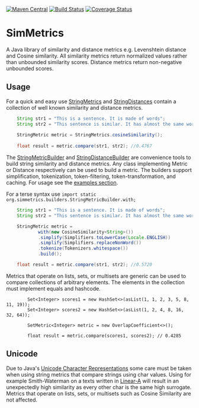 [![Maven Central](https://maven-badges.herokuapp.com/maven-central/com.github.mpkorstanje/simmetrics/badge.svg)](https://maven-badges.herokuapp.com/maven-central/com.github.mpkorstanje/simmetrics-core)
[![Build Status](https://travis-ci.org/mpkorstanje/simmetrics.svg)](https://travis-ci.org/mpkorstanje/simmetrics)
[![Coverage Status](https://coveralls.io/repos/mpkorstanje/simmetrics/badge.svg?branch=develop&service=github)](https://coveralls.io/github/mpkorstanje/simmetrics?branch=develop)

SimMetrics 
==========
A Java library of similarity and distance metrics e.g. Levenshtein distance and Cosine similarity. All similarity metrics return normalized values rather than unbounded similarity scores. Distance metrics return non-negative unbounded scores.

## Usage ##

For a quick and easy use [StringMetrics](./simmetrics-core/src/main/java/org/simmetrics/metrics/StringMetrics.java) and [StringDistances](./simmetrics-core/src/main/java/org/simmetrics/metrics/StringDistances.java) contain a collection of well known similarity and distance metrics.

```java
	String str1 = "This is a sentence. It is made of words";
	String str2 = "This sentence is similar. It has almost the same words";
	
	StringMetric metric = StringMetrics.cosineSimilarity();
	
	float result = metric.compare(str1, str2); //0.4767
```

The [StringMetricBuilder](./simmetrics-core/src/main/java/org/simmetrics/builders/StringMetricBuilder.java) and [StringDistanceBuilder](./simmetrics-core/src/main/java/org/simmetrics/builders/StringDistanceBuilder.java) are convenience tools to build string similarity and distance metrics. Any class implementing Metric or Distance respectively can be used to build a metric. The builders support simplification, tokenization, token-filtering, token-transformation, and caching.
For usage see the [examples section](./simmetrics-example/src/main/java/org/simmetrics/example/).

For a terse syntax use `import static org.simmetrics.builders.StringMetricBuilder.with;`

```java
	String str1 = "This is a sentence. It is made of words";
	String str2 = "This sentence is similar. It has almost the same words";

	StringMetric metric =
			with(new CosineSimilarity<String>())
			.simplify(Simplifiers.toLowerCase(Locale.ENGLISH))
			.simplify(Simplifiers.replaceNonWord())
			.tokenize(Tokenizers.whitespace())
			.build();

	float result = metric.compare(str1, str2); //0.5720
```

Metrics that operate on lists, sets, or multisets are generic can be used to compare collections of arbitrary elements. The elements in the collection must implement equals and hashcode.

```
		Set<Integer> scores1 = new HashSet<>(asList(1, 1, 2, 3, 5, 8, 11, 19));
		Set<Integer> scores2 = new HashSet<>(asList(1, 2, 4, 8, 16, 32, 64));

		SetMetric<Integer> metric = new OverlapCoefficient<>();

		float result = metric.compare(scores1, scores2); // 0.4285
```

## Unicode ##

Due to Java's [Unicode Character Representations](http://docs.oracle.com/javase/7/docs/api/java/lang/Character.html#unicode) some care must be taken when using string metrics that compare strings using char values. Using for example Smith-Waterman on a texts written in [Linear-A](https://en.wikipedia.org/wiki/Linear_A) will result in an unexpectedly high similarity as every other char is the same high surrogate. Metrics that operate on lists, sets, or multisets such as Cosine Similarity are not affected.

